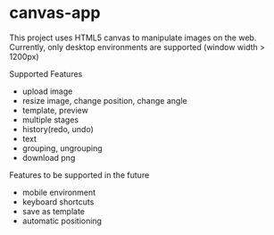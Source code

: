 # canvas-app

This project uses HTML5 canvas to manipulate images on the web.  
Currently, only desktop environments are supported (window width > 1200px)

Supported Features

- upload image
- resize image, change position, change angle
- template, preview
- multiple stages
- history(redo, undo)
- text
- grouping, ungrouping
- download png

Features to be supported in the future

- mobile environment
- keyboard shortcuts
- save as template
- automatic positioning
